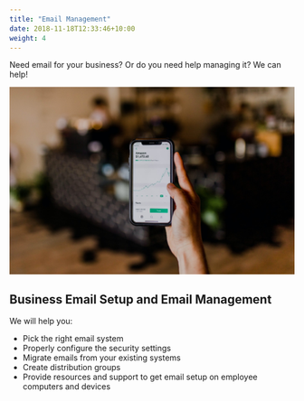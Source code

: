 ```yaml
---
title: "Email Management"
date: 2018-11-18T12:33:46+10:00
weight: 4
---
```


Need email for your business? Or do you need help managing it? We can help!

![Accounting Services](/images/austin-distel-nGc5RT2HmF0-unsplash.jpg)

## Business Email Setup and Email Management

We will help you:

* Pick the right email system
* Properly configure the security settings
* Migrate emails from your existing systems
* Create distribution groups
* Provide resources and support to get email setup on employee computers and devices
